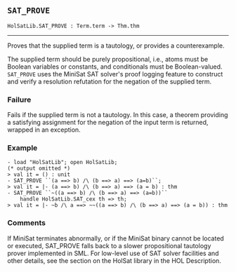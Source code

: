 ## `SAT_PROVE`

``` hol4
HolSatLib.SAT_PROVE : Term.term -> Thm.thm
```

------------------------------------------------------------------------

Proves that the supplied term is a tautology, or provides a
counterexample.

The supplied term should be purely propositional, i.e., atoms must be
Boolean variables or constants, and conditionals must be Boolean-valued.
`SAT_PROVE` uses the MiniSat SAT solver's proof logging feature to
construct and verify a resolution refutation for the negation of the
supplied term.

### Failure

Fails if the supplied term is not a tautology. In this case, a theorem
providing a satisfying assignment for the negation of the input term is
returned, wrapped in an exception.

### Example

``` hol4
- load "HolSatLib"; open HolSatLib;
(* output omitted *)
> val it = () : unit
- SAT_PROVE ``(a ==> b) /\ (b ==> a) ==> (a=b)``;
> val it = |- (a ==> b) /\ (b ==> a) ==> (a = b) : thm
- SAT_PROVE ``~((a ==> b) /\ (b ==> a) ==> (a=b))``
    handle HolSatLib.SAT_cex th => th;
> val it = |- ~b /\ a ==> ~~((a ==> b) /\ (b ==> a) ==> (a = b)) : thm
```

### Comments

If MiniSat terminates abnormally, or if the MiniSat binary cannot be
located or executed, SAT_PROVE falls back to a slower propositional
tautology prover implemented in SML. For low-level use of SAT solver
facilities and other details, see the section on the HolSat library in
the HOL Description.
